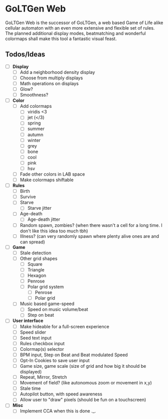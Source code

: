 # GoLTGen Web

GoLTGen Web is the successor of GoLTGen, a web based Game of Life alike cellular automaton with an even more extensive and flexible set of rules. The planned additional display modes, beatmatching and wonderful colormaps shall make this tool a fantastic visual feast.

## Todos/Ideas

 - [ ] **Display**
   - [ ] Add a neighborhood density display
   - [ ] Choose from multiply displays
   - [ ] Math operations on displays 
   - [ ] Glow?
   - [ ] Smoothness?
 - [ ] **Color**
   - [ ] Add colormaps
     - [ ] viridis <3
     - [ ] jet (</3)
     - [ ] spring
     - [ ] summer
     - [ ] autumn
     - [ ] winter
     - [ ] grey
     - [ ] bone
     - [ ] cool
     - [ ] pink
     - [ ] hsv 
   - [ ] Fade other colors in LAB space
   - [ ] Make colormaps shiftable
 - [ ] **Rules**
   - [ ] Birth
   - [ ] Survive
   - [ ] Starve
     - [ ] Starve jitter
   - [ ] Age-death
     - [ ] Age-death jitter
   - [ ] Random spawn, zombies? (when there wasn't a cell for a long time. I don't like this idea too much tbh)
   - [ ] Illness? (can very randomly spawn where plenty alive ones are and can spread)
 - [ ] **Game**
   - [ ] Stale detection
   - [ ] Other grid shapes
     - [ ] Square
     - [ ] Triangle
     - [ ] Hexagon
     - [ ] Penrose
     - [ ] Polar grid system
       - [ ] Penrose
       - [ ] Polar grid
   - [ ] Music based game-speed
     - [ ] Speed on music volume/beat
     - [ ] Step on beat
 - [ ] **User interface**
   - [ ] Make hideable for a full-screen experience
   - [ ] Speed slider
   - [ ] Seed text input
   - [ ] Rules checkbox input
   - [ ] Colormap(s) selector
   - [ ] BPM input, Step on Beat and Beat modulated Speed
   - [ ] Opt-In Cookies to save user input
   - [ ] Game size, game scale (size of grid and how big it should be displayed)
   - [ ] Repeat, Mirror, Stretch
   - [ ] Movement of field? (like autonomous zoom or movement in x,y)
   - [ ] Stale time
   - [ ] Autopilot button, with speed awareness
   - [ ] Allow user to "draw" pixels (should be fun on a touchscreen)
 - [ ] **Misc**
   - [ ] Implement CCA when this is done ._.

